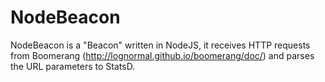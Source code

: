 NodeBeacon
==========

NodeBeacon is a "Beacon" written in NodeJS, it receives HTTP requests from Boomerang (http://lognormal.github.io/boomerang/doc/) and parses the URL parameters to StatsD.

